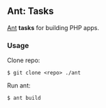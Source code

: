 ## Ant: Tasks

[Ant](http://ant.apache.org/) **tasks** for building PHP apps.

### Usage

Clone repo:
    
    $ git clone <repo> ./ant

Run ant:

    $ ant build
